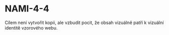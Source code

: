 # NAMI-4-4
Cílem není vytvořit kopii, ale vzbudit pocit, že obsah vizuálně patří k vizuální identitě vzorového webu.
